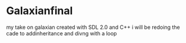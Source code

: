 # Galaxianfinal
my take on galaxian created
with SDL 2.0 and C++
i will be redoing the cade to addinheritance and divng with a loop
